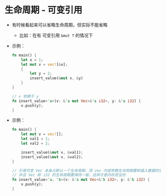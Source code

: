 # 生命周期 - 可变引用

- 有时候看起来可以省略生命周期，但实际不能省略
    - 比如：在有 可变引用 `&mut T` 的情况下
- 示例：

    ```rust
    fn main() {
        let x = 1;
        let mut v = vec![&x];
        {
            let y = 2;
            insert_value(&mut v, &y)
        }
    }

    // v 依赖于 y
    fn insert_value<'a>(v: &'a mut Vec<&'a i32>, y: &'a i32) {
        v.push(y);
    }
    ```

- 示例：

    ```rust
    fn main() {
        let mut v = vec![];
        let val1 = 1;
        let val2 = 2;

        insert_value(&mut v, &val1);
        insert_value(&mut v, &val2);
    }

    // 引用可变 Vec 本身占默认一个生命周期，而 vec 内部参数生命周期要和插入数据的生命周期保持一致，避免出现y 存活不够久
    // 并且 Vec 和 i32 的生命周期要保持一致，这样才是内存安全的
    fn insert_value<'a, 'b>(v: &'a mut Vec<&'b i32>, y: &'b i32) {
        v.push(y);
    }
    ```

